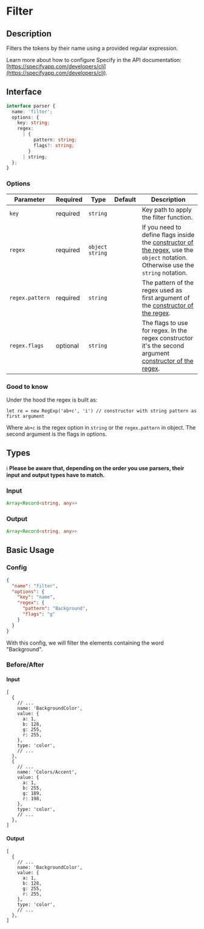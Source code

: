 # Filter

## Description

Filters the tokens by their name using a provided regular expression.

Learn more about how to configure Specify in the API documentation: [https://specifyapp.com/developers/cli](https://specifyapp.com/developers/cli).

## Interface

```ts
interface parser {
  name: 'filter';
  options: {
    key: string;
    regex:
      | {
          pattern: string;
          flags?: string;
        }
      | string;
  };
}
```

### Options

| Parameter       | Required | Type              | Default | Description                                                                                                                                                                                                                                            |
| --------------- | -------- | ----------------- | ------- | ------------------------------------------------------------------------------------------------------------------------------------------------------------------------------------------------------------------------------------------------------ |
| `key`           | required | `string`          |         | Key path to apply the filter function.                                                                                                                                                                                                                  |
| `regex`         | required | `object` `string` |         | If you need to define flags inside the [constructor of the regex](https://developer.mozilla.org/en-US/docs/Web/JavaScript/Reference/Global_Objects/RegExp#literal_notation_and_constructor), use the `object` notation. Otherwise use the `string` notation. |
| `regex.pattern` | required | `string`          |         | The pattern of the regex used as first argument of the [constructor of the regex](https://developer.mozilla.org/en-US/docs/Web/JavaScript/Reference/Global_Objects/RegExp#literal_notation_and_constructor).                                                         |
| `regex.flags`   | optional | `string`          |         | The flags to use for regex. In the regex constructor it's the second argument [constructor of the regex](https://developer.mozilla.org/en-US/docs/Web/JavaScript/Reference/Global_Objects/RegExp#literal_notation_and_constructor).                     |

### Good to know

Under the hood the regex is built as:

`let re = new RegExp('ab+c', 'i') // constructor with string pattern as first argument`

Where `ab+c` is the regex option in `string` or the `regex.pattern` in object. The second argument is the flags in options.

## Types

ℹ️ **Please be aware that, depending on the order you use parsers, their input and output types have to match.**

### Input

```ts
Array<Record<string, any>>
```

### Output

```ts
Array<Record<string, any>>
```

## Basic Usage

### Config

```json
{
  "name": "filter",
  "options": {
    "key": "name",
    "regex": {
      "pattern": "Background",
      "flags": "g"
    }
  }
}
```

With this config, we will filter the elements containing the word "Background".

### Before/After

#### Input

```json5
[
  {
    // ...
    name: 'BackgroundColor',
    value: {
      a: 1,
      b: 128,
      g: 255,
      r: 255,
    },
    type: 'color',
    // ...
  },
  {
    // ...
    name: 'Colors/Accent',
    value: {
      a: 1,
      b: 255,
      g: 189,
      r: 198,
    },
    type: 'color',
    // ...
  },
]
```

#### Output

```json5
[
  {
    // ...
    name: 'BackgroundColor',
    value: {
      a: 1,
      b: 128,
      g: 255,
      r: 255,
    },
    type: 'color',
    // ...
  },
]
```

